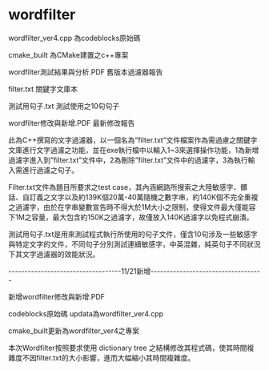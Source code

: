 # wordfilter

wordfilter_ver4.cpp 為codeblocks原始碼

cmake_built 為CMake建置之c++專案

wordfilter測試結果與分析.PDF 舊版本過濾器報告

filter.txt 關鍵字文庫本

測試用句子.txt 測試使用之10句句子

wordfilter修改與新增.PDF 最新修改報告

此為C++撰寫的文字過濾器，以一個名為”filter.txt”文件檔案作為需過慮之關鍵字文庫進行文字過濾之功能，並在exe執行檔中以輸入1~3來選擇操作功能，1為新增過濾字進入到”filter.txt”文件中，2為刪除”filter.txt”文件中的過濾字，3為執行輸入需進行過濾之句子。

Filter.txt文件為題目所要求之test case，其內涵網路所搜索之大陸敏感字、髒話、自訂義之文字以及約139K個20萬-40萬隨機之數字串，約140K個不完全重複之過濾字，由於在字串變數宣告時不得大於1M大小之限制，使得文件最大僅能容下1M之容量，最大包含約150K之過濾字，故僅放入140K過濾字以免程式崩潰。

測試用句子.txt是用來測試程式執行所使用的句子文件，僅含10句涉及一些敏感字與特定文字的文件，不同句子分別測試連續敏感字，中英混雜，純英句子不同狀況下其文字過濾器的效能狀況。

-----------------------------------11/21新增-----------------------------------

新增wordfilter修改與新增.PDF 

codeblocks原始碼 updata為wordfilter_ver4.cpp 

cmake_built更新為wordfilter_ver4之專案

本次Wordfilter按照要求使用 dictionary tree  之結構修改其程式碼，使其時間複雜度不因filter.txt的大小影響，進而大幅縮小其時間複雜度。
